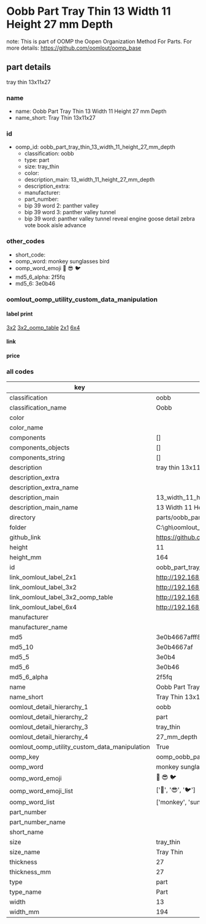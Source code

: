 # Oobb Part Tray Thin 13 Width 11 Height 27 mm Depth  

note: This is part of OOMP the Oopen Organization Method For Parts. For more details: https://github.com/oomlout/oomp_base

##  part details
  



tray thin 13x11x27



### name
* name: Oobb Part Tray Thin 13 Width 11 Height 27 mm Depth
* name_short: Tray Thin 13x11x27 
### id
* oomp_id: oobb_part_tray_thin_13_width_11_height_27_mm_depth
  * classification: oobb
  * type: part
  * size: tray_thin
  * color: 
  * description_main: 13_width_11_height_27_mm_depth
  * description_extra: 
  * manufacturer: 
  * part_number: 
  * bip 39 word 2: panther valley
  * bip 39 word 3: panther valley tunnel
  * bip 39 word: panther valley tunnel reveal engine goose detail zebra vote book aisle advance

### other_codes
* short_code: 
* oomp_word: monkey sunglasses bird
* oomp_word_emoji :monkey: :sunglasses: :bird:
* md5_6_alpha: 2f5fq
* md5_6: 3e0b46






### oomlout_oomp_utility_custom_data_manipulation
#### label print
[3x2](http://192.168.1.245:1112/?label=oomp%202f5fq)
[3x2_oomp_table](http://192.168.1.108:1112/?label=oomp%202f5fq)
[2x1](http://192.168.1.242:1112/?label=oomp%202f5fq)
[6x4](http://192.168.1.55:1112/?label=oomp%202f5fq)    

#### link

                              

#### price







### all codes 
| key | value |  
| --- | --- |  
| classification | oobb |  
| classification_name | Oobb |  
| color |  |  
| color_name |  |  
| components | [] |  
| components_objects | [] |  
| components_string | [] |  
| description | tray thin 13x11x27 |  
| description_extra |  |  
| description_extra_name |  |  
| description_main | 13_width_11_height_27_mm_depth |  
| description_main_name | 13 Width 11 Height 27 mm Depth |  
| directory | parts/oobb_part_tray_thin_13_width_11_height_27_mm_depth |  
| folder | C:\gh\oomlout_oobb_version_4_generated_parts\parts\oobb_part_tray_thin_13_width_11_height_27_mm_depth |  
| github_link | https://github.com/oomlout/oomlout_oomp_part_src/tree/main/parts/oobb_part_tray_thin_13_width_11_height_27_mm_depth |  
| height | 11 |  
| height_mm | 164 |  
| id | oobb_part_tray_thin_13_width_11_height_27_mm_depth |  
| link_oomlout_label_2x1 | http://192.168.1.242:1112/?label=oomp%202f5fq |  
| link_oomlout_label_3x2 | http://192.168.1.245:1112/?label=oomp%202f5fq |  
| link_oomlout_label_3x2_oomp_table | http://192.168.1.108:1112/?label=oomp%202f5fq |  
| link_oomlout_label_6x4 | http://192.168.1.55:1112/?label=oomp%202f5fq |  
| manufacturer |  |  
| manufacturer_name |  |  
| md5 | 3e0b4667afff878992253b87d53c3cfe |  
| md5_10 | 3e0b4667af |  
| md5_5 | 3e0b4 |  
| md5_6 | 3e0b46 |  
| md5_6_alpha | 2f5fq |  
| name | Oobb Part Tray Thin 13 Width 11 Height 27 mm Depth |  
| name_short | Tray Thin 13x11x27  |  
| oomlout_detail_hierarchy_1 | oobb |  
| oomlout_detail_hierarchy_2 | part |  
| oomlout_detail_hierarchy_3 | tray_thin |  
| oomlout_detail_hierarchy_4 | 27_mm_depth |  
| oomlout_oomp_utility_custom_data_manipulation | True |  
| oomp_key | oomp_oobb_part_tray_thin_13_width_11_height_27_mm_depth |  
| oomp_word | monkey sunglasses bird |  
| oomp_word_emoji | :monkey: :sunglasses: :bird: |  
| oomp_word_emoji_list | [':monkey:', ':sunglasses:', ':bird:'] |  
| oomp_word_list | ['monkey', 'sunglasses', 'bird'] |  
| part_number |  |  
| part_number_name |  |  
| short_name |  |  
| size | tray_thin |  
| size_name | Tray Thin |  
| thickness | 27 |  
| thickness_mm | 27 |  
| type | part |  
| type_name | Part |  
| width | 13 |  
| width_mm | 194 |  
